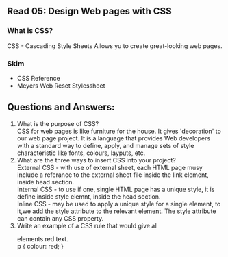 ## Read 05: Design Web pages with CSS

### What is CSS?
CSS - Cascading Style Sheets
Allows yu to create great-looking web pages.
### Skim
- CSS Reference 
- Meyers Web Reset Stylessheet

## Questions and Answers:
1. What is the purpose of CSS?  
CSS for web pages is like furniture for the house. It gives 'decoration' to our web page project. It is a language that provides Web developers with a standard way to define, apply, and manage sets of style characteristic like fonts, colours, layputs, etc.
2. What are the three ways to insert CSS into your project?  
External CSS - with use of external sheet, each HTML page musy include a referance to the external sheet file inside the link element, inside head section.  
Internal CSS - to use if one, single HTML page has a unique style, it is define inside style elemnt, inside the head section.  
Inline CSS - may be used to apply a unique style for a single element, to it,we add the style attribute to the relevant element. The style attribute can contain any CSS property.
3. Write an example of a CSS rule that would give all <p> elements red text.  
p {
    colour: red;
}